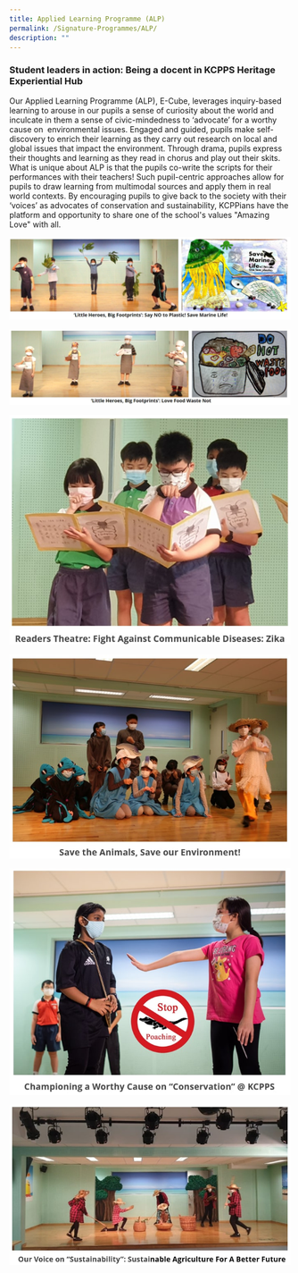 ```yaml
---
title: Applied Learning Programme (ALP)
permalink: /Signature-Programmes/ALP/
description: ""
---
```

### **Student leaders in action: Being a docent in KCPPS Heritage Experiential Hub**

Our Applied Learning Programme (ALP), E-Cube, leverages inquiry-based learning to arouse in our pupils a sense of curiosity about the world and inculcate in them a sense of civic-mindedness to ‘advocate’ for a worthy cause on  environmental issues. Engaged and guided, pupils make self-discovery to enrich their learning as they carry out research on local and global issues that impact the environment. Through drama, pupils express their thoughts and learning as they read in chorus and play out their skits. What is unique about ALP is that the pupils co-write the scripts for their performances with their teachers! Such pupil-centric approaches allow for pupils to draw learning from multimodal sources and apply them in real world contexts. By encouraging pupils to give back to the society with their ‘voices’ as advocates of conservation and sustainability, KCPPians have the platform and opportunity to share one of the school's values "Amazing Love" with all.

![](/images/alp%201.jpg)

![](/images/alp%202.jpg)

![](/images/alp%203.jpg)

![](/images/alp%204.jpg)

![](/images/alp%205.jpg)

![](/images/alp%206.jpg)